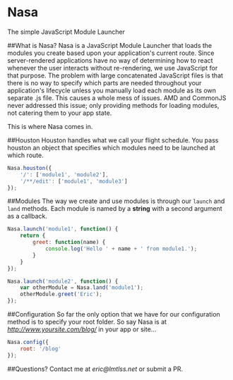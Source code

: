 # Nasa
The simple JavaScript Module Launcher

##What is Nasa?
Nasa is a JavaScript Module Launcher that loads the modules you create based upon your application's current route. Since server-rendered applications have no way of determining how to react whenever the user interacts without re-rendering, we use JavaScript for that purpose. The problem with large concatenated JavaScript files is that there is no way to specify which parts are needed throughout your application's lifecycle unless you manually load each module as its own separate .js file. This causes a whole mess of issues. AMD and CommonJS never addressed this issue; only providing methods for loading modules, not catering them to your app state. 

This is where Nasa comes in.

##Houston
Houston handles what we call your flight schedule. You pass houston an object that specifies which modules need to be launched at which route.

```JavaScript
Nasa.houston({
    '/': ['module1', 'module2'],
    '/**/edit': ['module1', 'module3']
});
```

##Modules
The way we create and use modules is through our `launch` and `land` methods. Each module is named by a __string__ with a second argument as a callback.

```JavaScript
Nasa.launch('module1', function() {
    return {
        greet: function(name) {
            console.log('Hello ' + name + ' from module1.');
        }
    }
});

Nasa.launch('module2', function() {
    var otherModule = Nasa.land('module1');
    otherModule.greet('Eric');
});
```

##Configuration
So far the only option that we have for our configuration method is to specify your root folder. So say Nasa is at _http://www.yoursite.com/blog/_ in your app or site...

```JavaScript
Nasa.config({
    root: '/blog'
});
```

##Questions?
Contact me at _eric@lmtlss.net_ or submit a PR.
